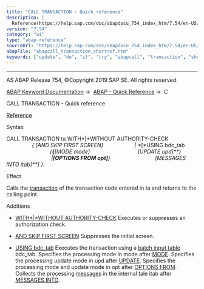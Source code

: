 ```yaml
---
title: "CALL TRANSACTION - Quick reference"
description: |
  Reference(https://help.sap.com/doc/abapdocu_754_index_htm/7.54/en-US/abapcall_transaction.htm) Syntax CALL TRANSACTION ta WITHWITHOUT AUTHORITY-CHECK  AND SKIP FIRST SCREEN  USING bdc_tab MODE mode UPDATE upd OPTIONS FROM opt MESSAGE
version: "7.54"
category: "ui"
type: "abap-reference"
sourceUrl: "https://help.sap.com/doc/abapdocu_754_index_htm/7.54/en-US/abapcall_transaction_shortref.htm"
abapFile: "abapcall_transaction_shortref.htm"
keywords: ["update", "do", "if", "try", "abapcall", "transaction", "shortref"]
---
```


* * *

AS ABAP Release 754, ©Copyright 2019 SAP SE. All rights reserved.

[ABAP Keyword Documentation](https://help.sap.com/doc/abapdocu_754_index_htm/7.54/en-US/abenabap.htm) →  [ABAP - Quick Reference](https://help.sap.com/doc/abapdocu_754_index_htm/7.54/en-US/abenabap_shortref.htm) →  C

CALL TRANSACTION - Quick reference

[Reference](https://help.sap.com/doc/abapdocu_754_index_htm/7.54/en-US/abapcall_transaction.htm)

Syntax

CALL TRANSACTION ta WITH*|*WITHOUT AUTHORITY-CHECK
                    *{* *\[*AND SKIP FIRST SCREEN*\]*
                    *|* *\[*USING bdc\_tab
                             *{**{**\[*MODE mode*\]*
                               *\[*UPDATE upd*\]**}*
                              *|**\[*OPTIONS FROM opt*\]**}*
                             *\[*MESSAGES INTO itab*\]**\]* *}*.

Effect

Calls the [transaction](https://help.sap.com/doc/abapdocu_754_index_htm/7.54/en-US/abentransaction_glosry.htm "Glossary Entry") of the transaction code entered in ta and returns to the calling point.

Additions

-   [WITH*|*WITHOUT AUTHORITY-CHECK](https://help.sap.com/doc/abapdocu_754_index_htm/7.54/en-US/abapcall_transaction_authority.htm)
    Executes or suppresses an authorization check.
    
-   [AND SKIP FIRST SCREEN](https://help.sap.com/doc/abapdocu_754_index_htm/7.54/en-US/abapcall_transaction_standard.htm)
    Suppresses the initial screen.
    
-   [USING bdc\_tab](https://help.sap.com/doc/abapdocu_754_index_htm/7.54/en-US/abapcall_transaction_using.htm)
    Executes the transaction using a [batch input table](https://help.sap.com/doc/abapdocu_754_index_htm/7.54/en-US/abenbatch_input_table_glosry.htm "Glossary Entry") bdc\_tab.
    Specifies the processing mode in mode after [MODE](https://help.sap.com/doc/abapdocu_754_index_htm/7.54/en-US/abapcall_transaction_using.htm).
    Specifies the processing update mode in upd after [UPDATE](https://help.sap.com/doc/abapdocu_754_index_htm/7.54/en-US/abapcall_transaction_using.htm).
    Specifies the processing mode and update mode in opt after [OPTIONS FROM](https://help.sap.com/doc/abapdocu_754_index_htm/7.54/en-US/abapcall_transaction_using.htm).
    Collects the processing [messages](https://help.sap.com/doc/abapdocu_754_index_htm/7.54/en-US/abenmessage_glosry.htm "Glossary Entry") in the internal tale itab after [MESSAGES INTO](https://help.sap.com/doc/abapdocu_754_index_htm/7.54/en-US/abapcall_transaction_using.htm).